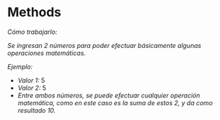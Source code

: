 # Methods

_Cómo trabajarlo:_

_Se ingresan 2 números para poder efectuar básicamente algunas operaciones matemáticas._

_Ejemplo:_

- _Valor 1:_ 5
- _Valor 2:_ 5
- _Entre ambos números, se puede efectuar cualquier operación matemática, como en este caso es la suma de estos 2, y da como resultado 10._
